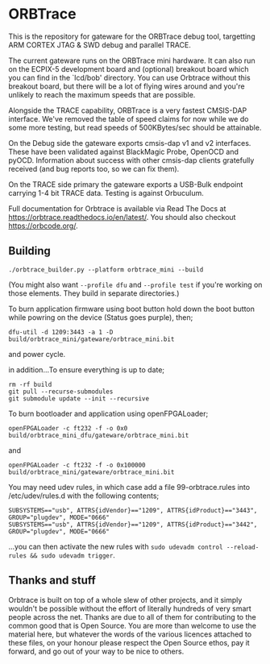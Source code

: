 ORBTrace
========

This is the repository for gateware for the ORBTrace debug tool, targetting ARM CORTEX JTAG & SWD debug and  parallel TRACE.

The current gateware runs on the ORBTrace mini hardware.  It can also run on the ECPIX-5 development board and (optional) breakout board which you can find in the `lcd/bob' directory. You can use Orbtrace without this breakout board, but there will be a lot of flying wires around and you're unlikely to reach the maximum speeds that are possible.

Alongside the TRACE capability, ORBTrace is a very fastest CMSIS-DAP interface. We've removed the table of speed claims for now while we do some more testing, but read speeds of 500KBytes/sec should be attainable.

On the Debug side the gateware exports cmsis-dap v1 and v2 interfaces. These have been validated against BlackMagic Probe, OpenOCD and pyOCD. Information about success with other cmsis-dap clients gratefully received (and bug reports too, so we can fix them).

On the TRACE side primary the gateware exports a USB-Bulk endpoint carrying 1-4 bit TRACE data. Testing is against Orbuculum.

Full documentation for Orbtrace is available via Read The Docs at https://orbtrace.readthedocs.io/en/latest/. You should also checkout https://orbcode.org/.

Building
--------

`./orbtrace_builder.py --platform orbtrace_mini --build`

(You might also want `--profile dfu` and `--profile test` if you're working on those elements. They build in separate directories.)

To burn application firmware using boot button hold down the boot button while powring on the device (Status goes purple), then;

`dfu-util -d 1209:3443 -a 1 -D build/orbtrace_mini/gateware/orbtrace_mini.bit`

and power cycle.

in addition...To ensure everything is up to date;

```
rm -rf build
git pull --recurse-submodules
git submodule update --init --recursive
```

To burn bootloader and application using openFPGALoader;

`openFPGALoader -c ft232 -f -o 0x0 build/orbtrace_mini_dfu/gateware/orbtrace_mini.bit`

and

`openFPGALoader -c ft232 -f -o 0x100000 build/orbtrace_mini/gateware/orbtrace_mini.bit`

You may need udev rules, in which case add a file 99-orbtrace.rules into /etc/udev/rules.d with the following contents;

```
SUBSYSTEMS=="usb", ATTRS{idVendor}=="1209", ATTRS{idProduct}=="3443", GROUP="plugdev", MODE="0666"
SUBSYSTEMS=="usb", ATTRS{idVendor}=="1209", ATTRS{idProduct}=="3442", GROUP="plugdev", MODE="0666"
```

...you can then activate the new rules with `sudo udevadm control --reload-rules && sudo udevadm trigger`.

Thanks and stuff
----------------

Orbtrace is built on top of a whole slew of other projects, and it simply wouldn't be possible without the effort of literally hundreds of very smart people across the net. Thanks are due to all of them for contributing to the common good that is Open Source. You are more than welcome to use the material here, but whatever the words of the various licences attached to these files, on your honour please respect the Open Source ethos, pay it forward, and go out of your way to be nice to others.

